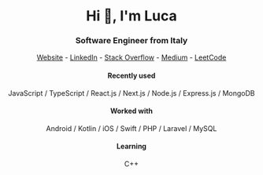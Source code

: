 <h1 align="center">Hi 👋, I'm Luca</h1>
<h3 align="center">Software Engineer from Italy</h3>

<p align="center">
<a href="https://lucapizzini.com" target="blank">Website</a>
-
<a href="https://linkedin.com/in/luca-pizzini" target="blank">LinkedIn</a>
-
<a href="https://stackoverflow.com/users/13211263" target="blank">Stack Overflow</a>
-
<a href="https://medium.com/@lpizzinidev" target="blank">Medium</a>
-
<a href="https://www.leetcode.com/lpizzinidev" target="blank">LeetCode</a>
</p>


<h4 align="center">Recently used</h4>
<p align="center">
JavaScript / TypeScript / React.js / Next.js / Node.js / Express.js / MongoDB
</p>

<h4 align="center">Worked with</h4>
<p align="center">
Android / Kotlin / iOS / Swift / PHP / Laravel / MySQL
</p>

<h4 align="center">Learning</h4>
<p align="center">
C++
</p>
